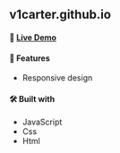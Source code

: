 ## v1carter.github.io

#### 🧪 [Live Demo](https://v1carter.github.io/)


#### 🔔  Features
-   Responsive design
 
#### 🛠️  Built with
- JavaScript
- Css
- Html

